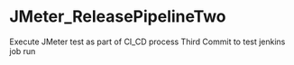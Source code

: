 # JMeter_ReleasePipelineTwo
Execute JMeter test as part of CI_CD process
Third Commit to test jenkins job run
